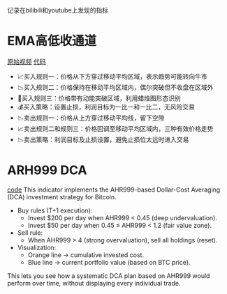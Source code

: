 记录在bilibili和youtube上发现的指标

# EMA高低收通道
[原始视频](https://www.bilibili.com/video/BV1hF4m1T73E?spm_id_from=333.788.recommend_more_video.4&vd_source=7fc5922397de9362d6f5bfc73e707c59)
[代码](https://github.com/0xnex/tradingview/blob/main/ema_hlc_channel.pine)

- 📈买入规则一：价格从下方穿过移动平均区域，表示趋势可能转向牛市
- 📉买入规则二：价格保持在移动平均区域内，偶尔突破但不收盘在区域外
- 💼买入规则三：价格带有动能突破区域，利用蜡烛图形态识别
- 💰买入策略：设置止损，利润目标为一比一和一比二，无风险交易
- 📉卖出规则一：价格从上方穿过移动平均线，留下空隙
- 📈卖出规则二和规则三：价格回调至移动平均区域内，三种有效价格走势
- 📉卖出策略：利润目标及止损设置，避免止损位太远时进入交易

# ARH999  DCA
[code]((https://github.com/0xnex/tradingview/blob/main/ahr999.pine))
This indicator implements the AHR999-based Dollar-Cost Averaging (DCA) investment strategy for Bitcoin.
* Buy rules (T+1 execution):
  * Invest $200 per day when AHR999 < 0.45 (deep undervaluation).
  * Invest $50 per day when 0.45 ≤ AHR999 < 1.2 (fair value zone).
* Sell rule:
  * When AHR999 > 4 (strong overvaluation), sell all holdings (reset).
* Visualization:
  * Orange line → cumulative invested cost.
  * Blue line → current portfolio value (based on BTC price).

This lets you see how a systematic DCA plan based on AHR999 would perform over time, without displaying every individual trade.
